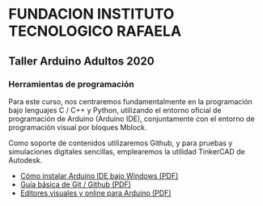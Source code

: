 <h1><b>FUNDACION INSTITUTO TECNOLOGICO RAFAELA</b></h1>
<h2><b>Taller Arduino Adultos 2020</b></h2>

<h3>Herramientas de programación</h3>

Para este curso, nos centraremos fundamentalmente en la programación bajo lenguajes C / C++ y Python, utilizando el entorno oficial de programación de Arduino (Arduino IDE), conjuntamente con el entorno de programación visual por bloques Mblock.

Como soporte de contenidos utilizaremos Github, y para pruebas y simulaciones digitales sencillas, emplearemos la utilidad TinkerCAD de Autodesk.

<ul>
	<li>
		<a href="/herramientas/arduino_ide_win.pdf">Cómo instalar Arduino IDE bajo Windows (PDF)</a>
	</li>
	<li>
		<a href="/herramientas/git_github.pdf">Guía básica de Git / Github (PDF)</a>
	</li>
	<li>
		<a href="/herramientas/editores_online_visual.pdf">Editores visuales y online para Arduino (PDF)</a>
	</li>
</ul>
